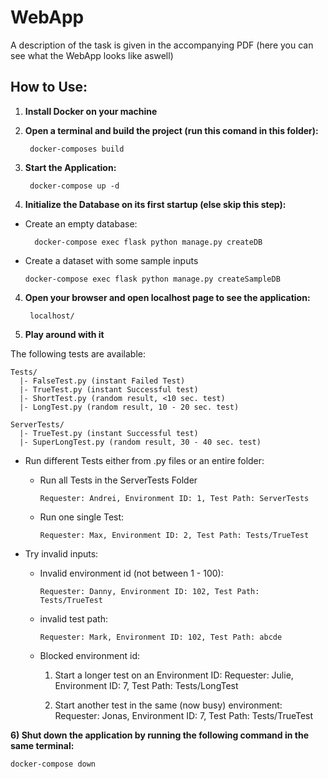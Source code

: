 # WebApp

A description of the task is given in the accompanying  PDF (here you can see what the WebApp looks like aswell)

## How to Use:

1) **Install Docker on your machine**

2) **Open a terminal and build the project (run this comand in this folder):**

        docker-composes build 

2) **Start the Application:**

        docker-compose up -d

3) **Initialize the Database on its first startup (else skip this step):**

 - Create an empty database:

         docker-compose exec flask python manage.py createDB

  - Create a dataset with some sample inputs

        docker-compose exec flask python manage.py createSampleDB

4) **Open your browser and open localhost page to see the application:**

        localhost/

5) **Play around with it**

The following tests are available:
  
    Tests/
      |- FalseTest.py (instant Failed Test)
      |- TrueTest.py (instant Successful test)
      |- ShortTest.py (random result, <10 sec. test)
      |- LongTest.py (random result, 10 - 20 sec. test)
  
    ServerTests/
      |- TrueTest.py (instant Successful test)
      |- SuperLongTest.py (random result, 30 - 40 sec. test)


- Run different Tests either from .py files or an entire folder:  
  - Run all Tests in the ServerTests Folder
  
        Requester: Andrei, Environment ID: 1, Test Path: ServerTests 

  - Run one single Test:
  
        Requester: Max, Environment ID: 2, Test Path: Tests/TrueTest 
  
    

- Try invalid inputs:
  - Invalid environment id (not between 1 - 100):
  
        Requester: Danny, Environment ID: 102, Test Path: Tests/TrueTest

  - invalid test path: 

        Requester: Mark, Environment ID: 102, Test Path: abcde

  - Blocked environment id:
    
      1) Start a longer test on an Environment ID:
        Requester: Julie, Environment ID: 7, Test Path: Tests/LongTest

      2) Start another test in the same (now busy) environment:
        Requester: Jonas, Environment ID: 7, Test Path: Tests/TrueTest
      

**6) Shut down the application by running the following command in the same terminal:**

    docker-compose down


